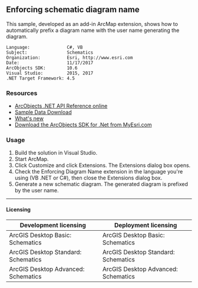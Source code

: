 ## Enforcing schematic diagram name

  <div xmlns="http://www.w3.org/1999/xhtml">This sample, developed as an add-in ArcMap extension, shows how to automatically prefix a diagram name with the user name generating the diagram.</div>  


<!-- TODO: Fill this section below with metadata about this sample-->
```
Language:              C#, VB
Subject:               Schematics
Organization:          Esri, http://www.esri.com
Date:                  11/17/2017
ArcObjects SDK:        10.6
Visual Studio:         2015, 2017
.NET Target Framework: 4.5
```

### Resources

* [ArcObjects .NET API Reference online](http://desktop.arcgis.com/en/arcobjects/latest/net/webframe.htm)  
* [Sample Data Download](../../releases)  
* [What's new](http://desktop.arcgis.com/en/arcobjects/latest/net/webframe.htm#91cabc68-2271-400a-8ff9-c7fb25108546.htm)  
* [Download the ArcObjects SDK for .Net from MyEsri.com](https://my.esri.com/)  

### Usage
1. Build the solution in Visual Studio.  
1. Start ArcMap.  
1. Click Customize and click Extensions. The Extensions dialog box opens.  
1. Check the Enforcing Diagram Name extension in the language you're using (VB .NET or C#), then close the Extensions dialog box.  
1. Generate a new schematic diagram. The generated diagram is prefixed by the user name.  









---------------------------------

#### Licensing  
| Development licensing | Deployment licensing | 
| ------------- | ------------- | 
| ArcGIS Desktop Basic: Schematics | ArcGIS Desktop Basic: Schematics |  
| ArcGIS Desktop Standard: Schematics | ArcGIS Desktop Standard: Schematics |  
| ArcGIS Desktop Advanced: Schematics | ArcGIS Desktop Advanced: Schematics |  


